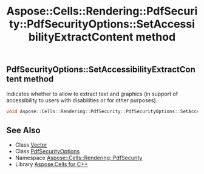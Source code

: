 ﻿---
title: Aspose::Cells::Rendering::PdfSecurity::PdfSecurityOptions::SetAccessibilityExtractContent method
linktitle: SetAccessibilityExtractContent
second_title: Aspose.Cells for C++ API Reference
description: 'Aspose::Cells::Rendering::PdfSecurity::PdfSecurityOptions::SetAccessibilityExtractContent method. Indicates whether to allow to extract text and graphics (in support of accessibility to users with disabilities or for other purposes) in C++.'
type: docs
weight: 2100
url: /cpp/aspose.cells.rendering.pdfsecurity/pdfsecurityoptions/setaccessibilityextractcontent/
---
## PdfSecurityOptions::SetAccessibilityExtractContent method


Indicates whether to allow to extract text and graphics (in support of accessibility to users with disabilities or for other purposes).

```cpp
void Aspose::Cells::Rendering::PdfSecurity::PdfSecurityOptions::SetAccessibilityExtractContent(bool value)
```

## See Also

* Class [Vector](../../../aspose.cells/vector/)
* Class [PdfSecurityOptions](../)
* Namespace [Aspose::Cells::Rendering::PdfSecurity](../../)
* Library [Aspose.Cells for C++](../../../)
